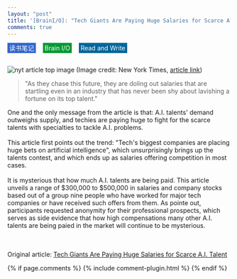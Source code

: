 ```yaml
---
layout: "post"
title: '[BrainI/O]: "Tech Giants Are Paying Huge Salaries for Scarce A.I. Talent"'
comments: true
---
```

<span style="background-color:rgba(51, 102, 204,1); color:white; padding:3px 4px;">读书笔记</span>&nbsp;&nbsp;&nbsp;
<span style="background-color:rgba(0, 153, 51,1); color:white; padding:3px 4px;">Brain I/O</span>&nbsp;&nbsp;&nbsp;
<span style="background-color:rgba(0, 102, 153,1); color:white; padding:3px 4px;">Read and Write</span>&nbsp;&nbsp;&nbsp;
<br/>
<br/>

![nyt article top image](https://static01.nyt.com/images/2017/10/23/business/23TALENTWAR-1/00TALENTWAR-1-superJumbo.jpg)
(Image credit: New York Times, <a href="https://www.nytimes.com/2017/10/22/technology/artificial-intelligence-experts-salaries.html">article link</a>)
<br/>

>"As they chase this future, they are doling out salaries that are startling even in an industry that has never been shy about lavishing a fortune on its top talent."

One and the only message from the article is that: A.I. talents' demand outweighs supply, and techies are paying huge to fight for the scarce talents with specialties to tackle A.I. problems.<br/>
<br/>
This article first points out the trend: "Tech's biggest companies are placing huge bets on artificial intelligence", which unsurprisingly brings up the talents contest, and which ends up as salaries offering competition in most cases.<br/>
<br/>
It is mysterious that how much A.I. talents are being paid. This article unveils a range of $300,000 to $500,000 in salaries and company stocks based out of a group nine people who have worked for major tech companies or have received such offers from them. As pointe out, participants requested anonymity for their professional prospects, which serves as side evidence that how high compensations many other A.I. talents are being paied in the market will continue to be mysterious.<br/>
<br/>


<br/>
Original article: <a href="https://www.nytimes.com/2017/10/22/technology/artificial-intelligence-experts-salaries.html">Tech Giants Are Paying Huge Salaries for Scarce A.I. Talent</a>

{% if page.comments %} 
{% include comment-plugin.html %}
{% endif %}

